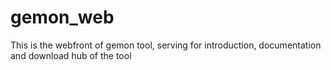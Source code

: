 # gemon_web
This is the webfront of gemon tool, serving for introduction, documentation and download hub of the tool
